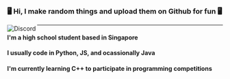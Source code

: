 <!--- https://github.com/Scherso/Scherso and https://github.com/Ethan-Francolla, they are very nice for letting me basically copy and paste their entire github profile--->

### 🖥️ Hi, I make random things and upload them on Github for fun  🖥️

<!--- Drawing the logos behind the page break, href is a link to the corresponding links. --->
<a href="https://discordapp.com/users/527875917037699072">
     <img align="left" alt="Discord"
          src="https://img.shields.io/badge/-FourMC%231822-5865F2?&style=flat-square&logo=discord&logoColor=white">
</a>

------

#### I'm a high school student based in Singapore
#### I usually code in Python, JS, and ocassionally Java

#### I'm currently learning C++ to participate in programming competitions

